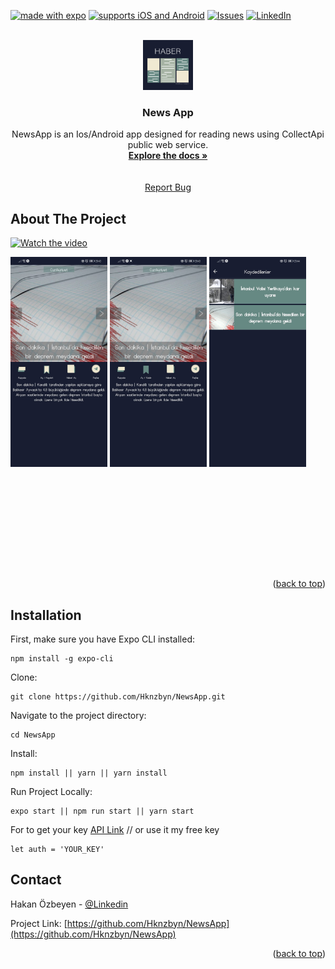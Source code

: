 <div id="top" align="center"></div>

[![made with expo](https://img.shields.io/badge/MADE%20WITH%20EXPO-000.svg?style=for-the-badge&logo=expo&labelColor=4630eb&logoWidth=20)](https://github.com/expo/expo)
[![supports iOS and Android](https://img.shields.io/badge/Platforms-Native-4630EB.svg?style=for-the-badge&logo=EXPO&labelColor=000&logoColor=fff)](https://github.com/expo/expo)
[![Issues][issues-shield]][issues-url]
[![LinkedIn][linkedin-shield]][linkedin-url]
  


<!-- PROJECT LOGO -->
<br />
<div align="center">
  <a>
    <img src="assets/news_icon.png" alt="Logo" width="80" height="80">
  </a>

  <h3 align="center">News App</h3>

  <p align="center">
    NewsApp is an Ios/Android app designed for reading news using CollectApi public web service.
    <br />
    <a href="https://github.com/Hknzbyn/NewsApp"><strong>Explore the docs »</strong></a>
    <br />
    <br />
     <br >
    <a href="https://github.com/Hknzbyn/NewsApp/issues">Report Bug</a>
    <br />
  </p>
</div>

<!-- ABOUT THE PROJECT -->
## About The Project

[![Watch the video](https://www.pngkit.com/png/detail/118-1185200_youtube-frame-youtube.png)](https://www.youtube.com/watch?v=JnF0u_bI1Ig)


<div style="white-space: nowrap;height:500px;overflow-y:hidden;overflow-x:auto;">
<img src='https://github.com/Hknzbyn/NewsApp/blob/main/sreenshoots/ss1.jpeg' width='155'>
<img src='https://github.com/Hknzbyn/NewsApp/blob/main/sreenshoots/ss2.jpeg' width='155'>
<img src='https://github.com/Hknzbyn/NewsApp/blob/main/sreenshoots/ss3.jpeg' width='155'>
</div>
<p align="right">(<a href="#top">back to top</a>)</p>


## Installation
First, make sure you have Expo CLI installed:
```
npm install -g expo-cli
```
Clone:
```
git clone https://github.com/Hknzbyn/NewsApp.git
```
Navigate to the project directory:
```
cd NewsApp
```
Install: 
```
npm install || yarn || yarn install
```
Run Project Locally:
```
expo start || npm run start || yarn start
```
For to get your key [API Link](https://collectapi.com/api/news/haberler-api) // or use it my free key
```
let auth = 'YOUR_KEY'
```

<!-- CONTACT -->
## Contact

Hakan Özbeyen - [@Linkedin](https://www.linkedin.com/in/hakanozbeyen) 

Project Link: [https://github.com/Hknzbyn/NewsApp](https://github.com/Hknzbyn/NewsApp)

<p align="right">(<a href="#top">back to top</a>)</p>


<!-- MARKDOWN LINKS & IMAGES -->
<!-- https://www.markdownguide.org/basic-syntax/#reference-style-links -->


[issues-shield]: https://img.shields.io/github/issues/Hknzbyn/NewsApp.svg?style=for-the-badge
[issues-url]: https://github.com/Hknzbyn/NewsApp/issues
[stars-shield]: https://img.shields.io/github/stars/Hknzbyn/NewsApp.svg?style=for-the-badge
[stars-url]: https://github.com/Hknzbyn/NewsApp/stargazers
[linkedin-shield]: https://img.shields.io/badge/-LinkedIn-black.svg?style=for-the-badge&logo=linkedin&colorB=555
[linkedin-url]: https://www.linkedin.com/in/hakanozbeyen
[product-screenshot]: images/screenshot.png

